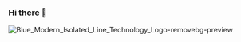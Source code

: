 ### Hi there 👋
![Blue_Modern_Isolated_Line_Technology_Logo-removebg-preview](https://user-images.githubusercontent.com/101751073/194982982-aa21fccb-53c9-408e-af71-beecc83b9251.png)

<!--
**alberto8812/alberto8812** is a ✨ _special_ ✨ repository because its `README.md` (this file) appears on your GitHub profile.

Here are some ideas to get you started:

- 🔭 I’m currently working on ...
- 🌱 I’m currently learning ...
- 👯 I’m looking to collaborate on ...
- 🤔 I’m looking for help with ...
- 💬 Ask me about ...
- 📫 How to reach me: ...
- 😄 Pronouns: ...
- ⚡ Fun fact: ...
-->
